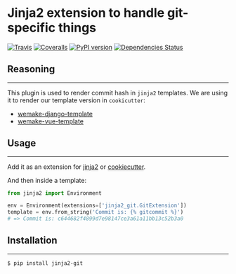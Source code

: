 # Jinja2 extension to handle git-specific things

[![Travis](https://travis-ci.org/sobolevn/jinja2-git.svg?branch=master)](https://travis-ci.org/sobolevn/jinja2-git)
[![Coveralls](https://coveralls.io/repos/github/sobolevn/jinja2-git/badge.svg?branch=master)](https://coveralls.io/github/sobolevn/jinja2-git?branch=master)
[![PyPI version](https://badge.fury.io/py/jinja2-git.svg)](http://badge.fury.io/py/jinja2-git)
[![Dependencies Status](https://img.shields.io/pypi/pyversions/jinja2-git.svg)](https://pypi.python.org/pypi/jinja2-git)

## Reasoning
---------

This plugin is used to render commit hash in `jinja2` templates. We are
using it to render our template version in `cookicutter`:

- [wemake-django-template](https://github.com/wemake-services/wemake-django-template)
- [wemake-vue-template](https://github.com/wemake-services/wemake-vue-template)

## Usage
-----

Add it as an extension for
[jinja2](http://jinja.pocoo.org/docs/2.10/extensions/) or
[cookiecutter](http://cookiecutter.readthedocs.io/en/latest/advanced/template_extensions.html).

And then inside a template:

```python
from jinja2 import Environment

env = Environment(extensions=['jinja2_git.GitExtension'])
template = env.from_string('Commit is: {% gitcommit %}')
# => Commit is: c644682f4899d7e98147ce3a61a11bb13c52b3a0
```

## Installation
------------

```bash
$ pip install jinja2-git
```
